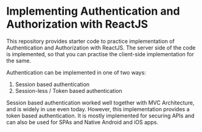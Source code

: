 # Implementing Authentication and Authorization with ReactJS

This repository provides starter code to practice implementation of Authentication
and Authorization with ReactJS. The server side of the code is implemented, so that
you can practise the client-side implementation for the same.

Authentication can be implemented in one of two ways:
1. Session based authentication
1. Session-less / Token based authentication

Session based authentication worked well together with MVC Architecture, and is
widely in use even today. However, this implementation provides a token based
authentication. It is mostly implemented for securing APIs and can also be used for
SPAs and Native Android and iOS apps.